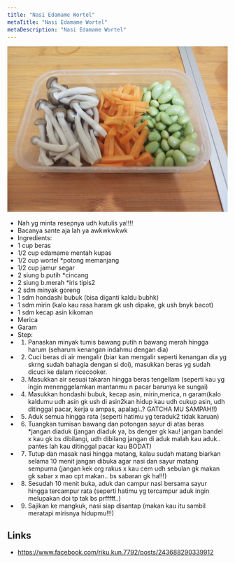 ```yaml
---
title: "Nasi Edamame Wortel"
metaTitle: "Nasi Edamame Wortel"
metaDescription: "Nasi Edamame Wortel"
---
```


![](../images/92339018_243688030339938_17643609687851008_o.jpg)

- Nah yg minta resepnya udh kutulis ya!!!!
- Bacanya sante aja lah ya awkwkwkwk
- Ingredients:
- 1 cup beras
- 1/2 cup edamame mentah kupas
- 1/2 cup wortel *potong memanjang
- 1/2 cup jamur segar
- 2 siung b.putih *cincang
- 2 siung b.merah *iris tipis2
- 2 sdm minyak goreng
- 1 sdm hondashi bubuk (bisa diganti kaldu bubhk)
- 1 sdm mirin (kalo kau rasa haram gk ush dipake, gk ush bnyk bacot)
- 1 sdm kecap asin kikoman
- Merica
- Garam
- Step:
- 1. Panaskan minyak tumis bawang putih n bawang merah hingga harum (seharum kenangan indahmu dengan dia)
- 2. Cuci beras di air mengalir (biar kan mengalir seperti kenangan dia yg skrng sudah bahagia dengan si doi), masukkan beras yg sudah dicuci ke dalam ricecooker.
- 3. Masukkan air sesuai takaran hingga beras tengellam (seperti kau yg ingin menenggelamkan mantanmu n pacar barunya ke sungai)
- 4. Masukkan hondashi bubuk, kecap asin, mirin,merica, n garam(kalo kaldumu udh asin gk ush di asin2kan hidup kau udh cukup asin, udh ditinggal pacar, kerja u ampas, apalagi..? GATCHA MU SAMPAH!!)
- 5. Aduk semua hingga rata (seperti hatimu yg teraduk2 tidak karuan)
- 6. Tuangkan tumisan bawang dan potongan sayur di atas beras *jangan diaduk (jangan diaduk ya, bs denger gk kau! jangan bandel x kau gk bs dibilangi, udh dibilang jangan di aduk malah kau aduk.. pantes lah kau ditinggal pacar kau BODAT)
- 7. Tutup dan masak nasi hingga matang, kalau sudah matang biarkan selama 10 menit jangan dibuka agar nasi dan sayur matang sempurna (jangan kek org rakus x kau cem udh sebulan gk makan gk sabar x mao cpt makan.. bs sabaran gk ha!!!)
- 8. Sesudah 10 menit buka, aduk dan campur nasi bersama sayur hingga tercampur rata (seperti hatimu yg tercampur aduk ingin melupakan doi tp tak bs prfffff..)
- 9. Sajikan ke mangkuk, nasi siap disantap (makan kau itu sambil meratapi mirisnya hidupmu!!!)


## Links
- https://www.facebook.com/riku.kun.7792/posts/243688290339912
